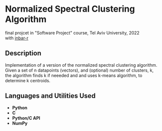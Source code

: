 <h1>Normalized Spectral Clustering Algorithm</h1>

final projcet in "Software Project" course, Tel Aviv University, 2022
<br />
with [inbar-r](https://github.com/inbar-r)
<br />

<h2>Description</h2>
Implementation of a version of the normalized spectral clustering algorithm. <br />
Given a set of n datapoints (vectors), and (optional) number of clusters, k, the algorithm finds k if neeeded and and uses k-means algorithm, to determine k centroids.
<br />


<h2>Languages and Utilities Used</h2>

- <b>Python</b> 
- <b>C</b>
- <b>Python/C API</b>
- <b>NumPy</b>



<!--
 ```diff
- text in red
+ text in green
! text in orange
# text in gray
@@ text in purple (and bold)@@
```
--!>
